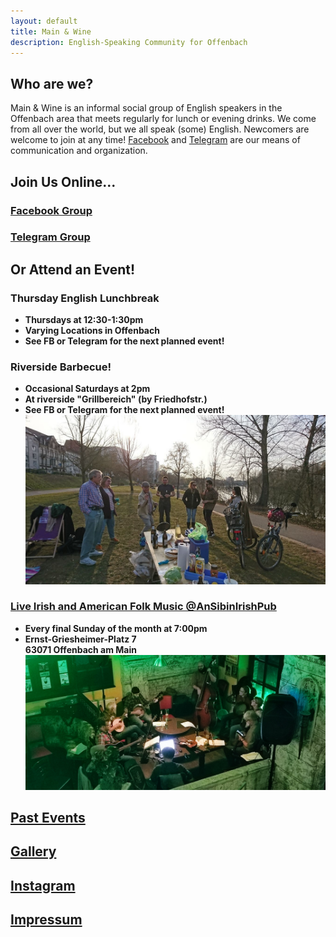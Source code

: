 ```yaml
---
layout: default
title: Main & Wine
description: English-Speaking Community for Offenbach
---
```

## Who are we?
Main & Wine is an informal social group of English speakers in the Offenbach area that meets regularly for lunch or evening drinks. We come from all over the world, but we all speak (some) English. Newcomers are welcome to join at any time! [Facebook](https://www.facebook.com/groups/offenbachenglishspeakers) and [Telegram](https://t.me/mainandwine) are our means of communication and organization. 

## Join Us Online...
### [**Facebook Group**](https://www.facebook.com/groups/offenbachenglishspeakers) 
### [**Telegram Group**](https://t.me/mainandwine)

## Or Attend an Event!
### Thursday English Lunchbreak
- __Thursdays at 12:30-1:30pm__
- __Varying Locations in Offenbach__
- __See FB or Telegram for the next planned event!__  

### Riverside Barbecue!
- __Occasional Saturdays at 2pm__
- __At riverside "Grillbereich" (by Friedhofstr.)__
- __See FB or Telegram for the next planned event!__ 
![](/assets/img/riverbbq.jpg)

### [Live Irish and American Folk Music @AnSibinIrishPub](/events_livemusic_final_sunday)
- __Every final Sunday of the month at 7:00pm__
- __Ernst-Griesheimer-Platz 7__  
  __63071 Offenbach am Main__
![](assets/img/sesh.jpg)
  
## [Past Events](https://mainandwine.eu/events)

## [Gallery](https://mainandwine.eu/gallery)

## [Instagram](https://www.instagram.com/ofenglishspeakers/)

## [Impressum](https://mainandwine.eu/impressum)
